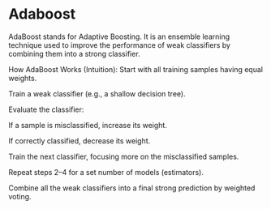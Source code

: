 # Adaboost
AdaBoost stands for Adaptive Boosting. It is an ensemble learning technique used to improve the performance of weak classifiers by combining them into a strong classifier.

How AdaBoost Works (Intuition):
Start with all training samples having equal weights.

Train a weak classifier (e.g., a shallow decision tree).

Evaluate the classifier:

If a sample is misclassified, increase its weight.

If correctly classified, decrease its weight.

Train the next classifier, focusing more on the misclassified samples.

Repeat steps 2–4 for a set number of models (estimators).

Combine all the weak classifiers into a final strong prediction by weighted voting.
